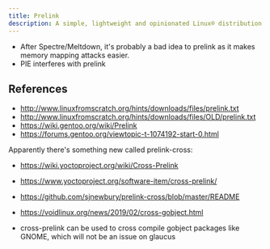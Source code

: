 ```yaml
---
title: Prelink
description: A simple, lightweight and opinionated Linux® distribution based on musl libc and toybox
---
```


- After Spectre/Meltdown, it's probably a bad idea to prelink as it makes memory mapping attacks easier.
- PIE interferes with prelink

## References
- http://www.linuxfromscratch.org/hints/downloads/files/prelink.txt
- http://www.linuxfromscratch.org/hints/downloads/files/OLD/prelink.txt
- https://wiki.gentoo.org/wiki/Prelink
- https://forums.gentoo.org/viewtopic-t-1074192-start-0.html

Apparently there's something new called prelink-cross:
- https://wiki.yoctoproject.org/wiki/Cross-Prelink
- https://www.yoctoproject.org/software-item/cross-prelink/
- https://github.com/sjnewbury/prelink-cross/blob/master/README
- https://voidlinux.org/news/2019/02/cross-gobject.html

- cross-prelink can be used to cross compile gobject packages like GNOME, which will not be an issue on glaucus

